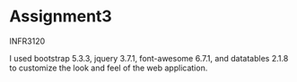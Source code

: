# Assignment3
INFR3120

I used bootstrap 5.3.3, jquery 3.7.1, font-awesome 6.7.1, and datatables 2.1.8 to customize the look and feel of the web application.
